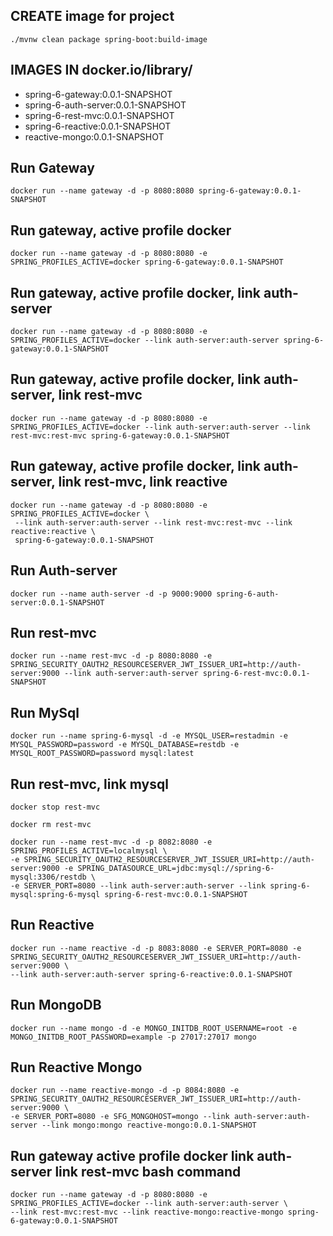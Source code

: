 ## CREATE image for project
```
./mvnw clean package spring-boot:build-image
```

## IMAGES IN docker.io/library/
- spring-6-gateway:0.0.1-SNAPSHOT
- spring-6-auth-server:0.0.1-SNAPSHOT
- spring-6-rest-mvc:0.0.1-SNAPSHOT
- spring-6-reactive:0.0.1-SNAPSHOT
- reactive-mongo:0.0.1-SNAPSHOT

## Run Gateway
```
docker run --name gateway -d -p 8080:8080 spring-6-gateway:0.0.1-SNAPSHOT
```

## Run gateway, active profile docker
```
docker run --name gateway -d -p 8080:8080 -e SPRING_PROFILES_ACTIVE=docker spring-6-gateway:0.0.1-SNAPSHOT
```

## Run gateway, active profile docker, link auth-server
```
docker run --name gateway -d -p 8080:8080 -e SPRING_PROFILES_ACTIVE=docker --link auth-server:auth-server spring-6-gateway:0.0.1-SNAPSHOT
```

## Run gateway, active profile docker, link auth-server, link rest-mvc
```
docker run --name gateway -d -p 8080:8080 -e SPRING_PROFILES_ACTIVE=docker --link auth-server:auth-server --link rest-mvc:rest-mvc spring-6-gateway:0.0.1-SNAPSHOT
```

## Run gateway, active profile docker, link auth-server, link rest-mvc, link reactive
```
docker run --name gateway -d -p 8080:8080 -e SPRING_PROFILES_ACTIVE=docker \
 --link auth-server:auth-server --link rest-mvc:rest-mvc --link reactive:reactive \
 spring-6-gateway:0.0.1-SNAPSHOT
```

## Run Auth-server
```
docker run --name auth-server -d -p 9000:9000 spring-6-auth-server:0.0.1-SNAPSHOT
```

## Run rest-mvc
```
docker run --name rest-mvc -d -p 8080:8080 -e SPRING_SECURITY_OAUTH2_RESOURCESERVER_JWT_ISSUER_URI=http://auth-server:9000 --link auth-server:auth-server spring-6-rest-mvc:0.0.1-SNAPSHOT
```

## Run MySql 
```
docker run --name spring-6-mysql -d -e MYSQL_USER=restadmin -e MYSQL_PASSWORD=password -e MYSQL_DATABASE=restdb -e MYSQL_ROOT_PASSWORD=password mysql:latest
```

## Run rest-mvc, link mysql
```
docker stop rest-mvc
```
```
docker rm rest-mvc
```
```
docker run --name rest-mvc -d -p 8082:8080 -e SPRING_PROFILES_ACTIVE=localmysql \
-e SPRING_SECURITY_OAUTH2_RESOURCESERVER_JWT_ISSUER_URI=http://auth-server:9000 -e SPRING_DATASOURCE_URL=jdbc:mysql://spring-6-mysql:3306/restdb \
-e SERVER_PORT=8080 --link auth-server:auth-server --link spring-6-mysql:spring-6-mysql spring-6-rest-mvc:0.0.1-SNAPSHOT
```

## Run Reactive
```
docker run --name reactive -d -p 8083:8080 -e SERVER_PORT=8080 -e SPRING_SECURITY_OAUTH2_RESOURCESERVER_JWT_ISSUER_URI=http://auth-server:9000 \
--link auth-server:auth-server spring-6-reactive:0.0.1-SNAPSHOT
```

## Run MongoDB
```
docker run --name mongo -d -e MONGO_INITDB_ROOT_USERNAME=root -e MONGO_INITDB_ROOT_PASSWORD=example -p 27017:27017 mongo
```

## Run Reactive Mongo
```
docker run --name reactive-mongo -d -p 8084:8080 -e SPRING_SECURITY_OAUTH2_RESOURCESERVER_JWT_ISSUER_URI=http://auth-server:9000 \
-e SERVER_PORT=8080 -e SFG_MONGOHOST=mongo --link auth-server:auth-server --link mongo:mongo reactive-mongo:0.0.1-SNAPSHOT
```

## Run gateway active profile docker link auth-server link rest-mvc bash command
```
docker run --name gateway -d -p 8080:8080 -e SPRING_PROFILES_ACTIVE=docker --link auth-server:auth-server \
--link rest-mvc:rest-mvc --link reactive-mongo:reactive-mongo spring-6-gateway:0.0.1-SNAPSHOT
```
